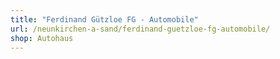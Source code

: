 ```yaml
---
title: "Ferdinand Gützloe FG - Automobile"
url: /neunkirchen-a-sand/ferdinand-guetzloe-fg-automobile/
shop: Autohaus
---
```

